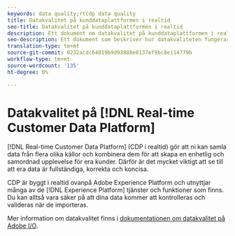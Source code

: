 ```yaml
---
keywords: data quality;rtcdp data quality
title: Datakvalitet på kunddataplattformen i realtid
seo-title: Datakvalitet på kunddataplattformen i realtid
description: Ett dokument om datakvalitet på kunddataplattformen i realtid
seo-description: Ett dokument som beskriver hur datakvaliteten fungerar genom batch- och datainmatning på kunddataplattformen i realtid
translation-type: tm+mt
source-git-commit: 0232acdc64019b9d93888e8137ef9bc8e114779b
workflow-type: tm+mt
source-wordcount: '135'
ht-degree: 0%

---
```



# Datakvalitet på [!DNL Real-time Customer Data Platform]

[!DNL Real-time Customer Data Platform] (CDP i realtid) gör att ni kan samla data från flera olika källor och kombinera dem för att skapa en enhetlig och samordnad upplevelse för era kunder. Därför är det mycket viktigt att se till att era data är fullständiga, korrekta och koncisa.

CDP är byggt i realtid ovanpå Adobe Experience Platform och utnyttjar många av de [!DNL Experience Platform] tjänster och funktioner som finns. Du kan alltså vara säker på att dina data kommer att kontrolleras och valideras när de importeras.

Mer information om datakvalitet finns i [dokumentationen om datakvalitet på Adobe I/O](../../ingestion/quality/overview.md).